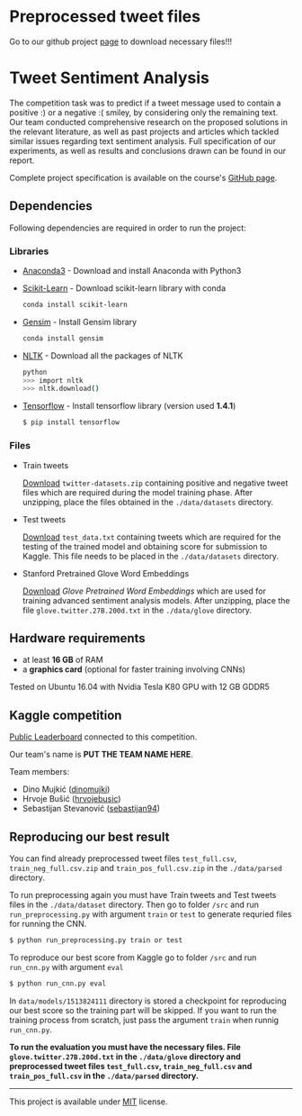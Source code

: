 # Preprocessed tweet files
Go to our github project [page](https://github.com/dinomujki/project2) to download necessary files!!!

# Tweet Sentiment Analysis

The competition task was to predict if a tweet message used to contain a positive :) or a negative :( smiley, by considering only the remaining text. Our team conducted comprehensive research on the proposed solutions in the relevant literature, as well as past projects and articles which tackled similar issues regarding text sentiment analysis. Full specification of our experiments, as well as results and conclusions drawn can be found in our report.

Complete project specification is available on the course's [GitHub page](https://github.com/epfml/ML_course/tree/master/projects/project2/project_text_classification).

## Dependencies

Following dependencies are required in order to run the project:

### Libraries

* [Anaconda3](https://www.anaconda.com/download/) - Download and install Anaconda with Python3

* [Scikit-Learn](http://scikit-learn.org/stable/install.html) - Download scikit-learn library with conda
    ```sh
    conda install scikit-learn
    ```

* [Gensim](https://radimrehurek.com/gensim/) - Install Gensim library
    ```sh
    conda install gensim
    ```

* [NLTK](http://www.nltk.org/data.html) - Download all the packages of NLTK
    ```sh
    python
    >>> import nltk
    >>> nltk.download()
    ```
  
* [Tensorflow](https://www.tensorflow.org/get_started/os_setup) - Install tensorflow library (version used **1.4.1**)

    ```sh
    $ pip install tensorflow
    ```

### Files

* Train tweets

    [Download](https://www.kaggle.com/c/epfml17-text/data) `twitter-datasets.zip` containing positive and negative tweet files which are required during the model training phase. After unzipping, place the files obtained in the `./data/datasets` directory.

* Test tweets

    [Download](https://www.kaggle.com/c/epfml17-text/data) `test_data.txt` containing tweets which are required for the testing of the trained model and obtaining score for submission to Kaggle. This file needs to be placed in the `./data/datasets` directory.

* Stanford Pretrained Glove Word Embeddings

    [Download](http://nlp.stanford.edu/data/glove.twitter.27B.zip) *Glove Pretrained Word Embeddings* which are used for training advanced sentiment analysis models. After unzipping, place the file `glove.twitter.27B.200d.txt` in the `./data/glove` directory.

## Hardware requirements

* at least **16 GB** of RAM
* a **graphics card** (optional for faster training involving CNNs)

Tested on Ubuntu 16.04 with Nvidia Tesla K80 GPU with 12 GB GDDR5

## Kaggle competition

[Public Leaderboard](https://www.kaggle.com/c/epfml17-text/leaderboard) connected to this competition.

Our team's name is **PUT THE TEAM NAME HERE**.

Team members:

* Dino Mujkić ([dinomujki](https://github.com/dinomujki))
* Hrvoje Bušić ([hrvojebusic](https://github.com/hrvojebusic))
* Sebastijan Stevanović ([sebastijan94](https://github.com/sebastijan94))

## Reproducing our best result
You can find already preprocessed tweet files `test_full.csv`, `train_neg_full.csv.zip` and `train_pos_full.csv.zip` in the `./data/parsed` directory.

To run preprocessing again you must have Train tweets and Test tweets files in the `./data/dataset` directory. Then go to folder `/src` and run `run_preprocessing.py` with argument `train` or `test` to generate requried files for running the CNN.

```sh
$ python run_preprocessing.py train or test
```

To reproduce our best score from Kaggle go to folder `/src` and run `run_cnn.py` with argument `eval`

```sh
$ python run_cnn.py eval
```

In `data/models/1513824111` directory is stored a checkpoint for reproducing our best score so the training part will be skipped. If you want to run the training process from scratch, just pass the argument `train` when runnig `run_cnn.py`.

**To run the evaluation you must have the necessary files. File `glove.twitter.27B.200d.txt` in the `./data/glove` directory and preprocessed tweet files `test_full.csv`, `train_neg_full.csv` and `train_pos_full.csv` in the `./data/parsed` directory.**
___

This project is available under [MIT](https://opensource.org/licenses/MIT) license.

